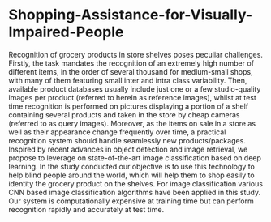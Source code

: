 # Shopping-Assistance-for-Visually-Impaired-People
Recognition of grocery products in store shelves poses peculiar challenges. Firstly, the task mandates the recognition of an extremely high number of different items, in the order of several thousand for medium-small shops, with many of them featuring small inter and intra class variability. Then, available product databases usually include just one or a few studio-quality images per product (referred to herein as reference images), whilst at test time recognition is performed on pictures displaying a portion of a shelf containing several products and taken in the store by cheap cameras (referred to as query images). Moreover, as the items on sale in a store as well as their appearance change frequently over time, a practical recognition system should handle seamlessly new products/packages. Inspired by recent advances in object detection and image retrieval, we propose to leverage on state-of-the-art image classification based on deep learning. In the study conducted our objective is to use this technology to help blind people around the world, which will help them to shop easily to identity the grocery product on the shelves. For image classification various CNN based image classification algorithms have been applied in this study. Our system is computationally expensive at training time but can perform recognition rapidly and accurately at test time.
